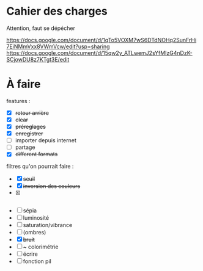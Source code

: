 # Cahier des charges
Attention, faut se dépécher

https://docs.google.com/document/d/1qTo5VOXM7wS6DTdNOHq2SunFrHi7EiNMmVxx8VWmVcw/edit?usp=sharing
https://docs.google.com/document/d/15qw2y_ATLwemJ2sYfMIzG4nDzK-SCjowDU8z7KTgt3E/edit

# À faire

features :
 - [x] ~~retour arrière~~
 - [x] ~~clear~~
 - [x] ~~préreglages~~
 - [x] ~~enregistrer~~
 - [ ] importer depuis internet
 - [ ] partage
 - [x] ~~different  formats~~
 
 filtres qu'on pourrait faire :
 - [x] ~~seuil~~
 - [x] ~~inversion des couleurs~~
 - [x] ~~~~noir et blanc~~
 - [ ] sépia
 - [ ] luminosité
 - [ ] saturation/vibrance
 - [ ] (ombres)
 - [x] ~~bruit~~
 - [ ] ~ colorimétrie
 - [ ] écrire
 - [ ] fonction pil
